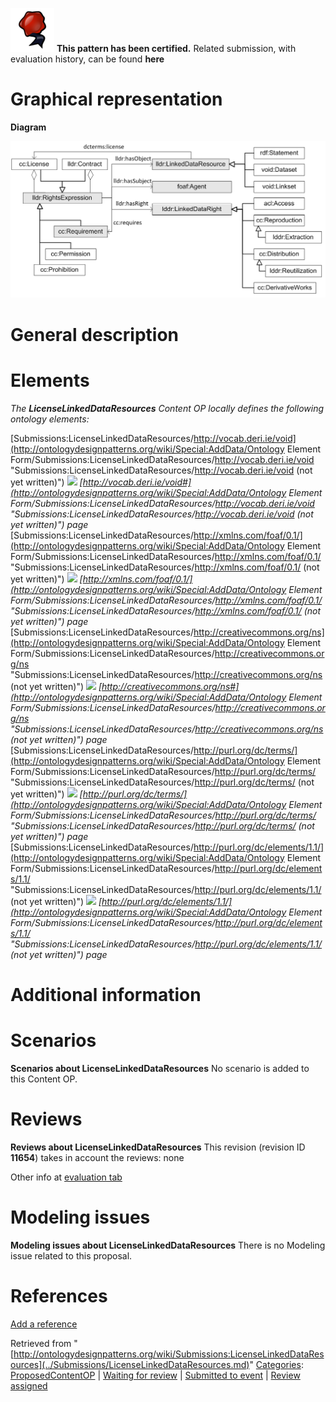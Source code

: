 [![](../images/thumb/b/b5/Certified.png/70px-Certified.png)](../Image/Certified.png.md "Certified.png") __This pattern has been certified.__
Related submission, with evaluation history, can be found __here__





#  Graphical representation


__Diagram__




[![Image:licenselinkeddataresources.png](../images/0/08/Licenselinkeddataresources.png)](../Image/Licenselinkeddataresources.png.md "Image:licenselinkeddataresources.png")




#  General description


  




#  Elements


_The __LicenseLinkedDataResources__ Content OP locally defines the following ontology elements:_



[Submissions:LicenseLinkedDataResources/http://vocab.deri.ie/void](http://ontologydesignpatterns.org/wiki/Special:AddData/Ontology Element Form/Submissions:LicenseLinkedDataResources/http://vocab.deri.ie/void "Submissions:LicenseLinkedDataResources/http://vocab.deri.ie/void (not yet written)") [![](../../../../../images/thumb/8/87/ArrowRight.gif/11px-ArrowRight.gif)](../Image/ArrowRight.gif.md "ArrowRight.gif") _[http://vocab.deri.ie/void#](http://ontologydesignpatterns.org/wiki/Special:AddData/Ontology Element Form/Submissions:LicenseLinkedDataResources/http://vocab.deri.ie/void "Submissions:LicenseLinkedDataResources/http://vocab.deri.ie/void (not yet written)") page_
[Submissions:LicenseLinkedDataResources/http://xmlns.com/foaf/0.1/](http://ontologydesignpatterns.org/wiki/Special:AddData/Ontology Element Form/Submissions:LicenseLinkedDataResources/http://xmlns.com/foaf/0.1/ "Submissions:LicenseLinkedDataResources/http://xmlns.com/foaf/0.1/ (not yet written)") [![](../../../../../images/thumb/8/87/ArrowRight.gif/11px-ArrowRight.gif)](../Image/ArrowRight.gif.md "ArrowRight.gif") _[http://xmlns.com/foaf/0.1/](http://ontologydesignpatterns.org/wiki/Special:AddData/Ontology Element Form/Submissions:LicenseLinkedDataResources/http://xmlns.com/foaf/0.1/ "Submissions:LicenseLinkedDataResources/http://xmlns.com/foaf/0.1/ (not yet written)") page_
[Submissions:LicenseLinkedDataResources/http://creativecommons.org/ns](http://ontologydesignpatterns.org/wiki/Special:AddData/Ontology Element Form/Submissions:LicenseLinkedDataResources/http://creativecommons.org/ns "Submissions:LicenseLinkedDataResources/http://creativecommons.org/ns (not yet written)") [![](../../../../../images/thumb/8/87/ArrowRight.gif/11px-ArrowRight.gif)](../Image/ArrowRight.gif.md "ArrowRight.gif") _[http://creativecommons.org/ns#](http://ontologydesignpatterns.org/wiki/Special:AddData/Ontology Element Form/Submissions:LicenseLinkedDataResources/http://creativecommons.org/ns "Submissions:LicenseLinkedDataResources/http://creativecommons.org/ns (not yet written)") page_
[Submissions:LicenseLinkedDataResources/http://purl.org/dc/terms/](http://ontologydesignpatterns.org/wiki/Special:AddData/Ontology Element Form/Submissions:LicenseLinkedDataResources/http://purl.org/dc/terms/ "Submissions:LicenseLinkedDataResources/http://purl.org/dc/terms/ (not yet written)") [![](../../../../../images/thumb/8/87/ArrowRight.gif/11px-ArrowRight.gif)](../Image/ArrowRight.gif.md "ArrowRight.gif") _[http://purl.org/dc/terms/](http://ontologydesignpatterns.org/wiki/Special:AddData/Ontology Element Form/Submissions:LicenseLinkedDataResources/http://purl.org/dc/terms/ "Submissions:LicenseLinkedDataResources/http://purl.org/dc/terms/ (not yet written)") page_
[Submissions:LicenseLinkedDataResources/http://purl.org/dc/elements/1.1/](http://ontologydesignpatterns.org/wiki/Special:AddData/Ontology Element Form/Submissions:LicenseLinkedDataResources/http://purl.org/dc/elements/1.1/ "Submissions:LicenseLinkedDataResources/http://purl.org/dc/elements/1.1/ (not yet written)") [![](../../../../../images/thumb/8/87/ArrowRight.gif/11px-ArrowRight.gif)](../Image/ArrowRight.gif.md "ArrowRight.gif") _[http://purl.org/dc/elements/1.1/](http://ontologydesignpatterns.org/wiki/Special:AddData/Ontology Element Form/Submissions:LicenseLinkedDataResources/http://purl.org/dc/elements/1.1/ "Submissions:LicenseLinkedDataResources/http://purl.org/dc/elements/1.1/ (not yet written)") page_
#  Additional information


#  Scenarios



__Scenarios about LicenseLinkedDataResources__
No scenario is added to this Content OP.




#  Reviews



__Reviews about LicenseLinkedDataResources__
This revision (revision ID __11654__) takes in account the reviews: none


Other info at [evaluation tab](http://ontologydesignpatterns.org/wiki/index.php?title=Submissions:LicenseLinkedDataResources&action=evaluation "http://ontologydesignpatterns.org/wiki/index.php?title=Submissions:LicenseLinkedDataResources&action=evaluation")




  




#  Modeling issues



__Modeling issues about LicenseLinkedDataResources__
There is no Modeling issue related to this proposal.




  




#  References


[Add a reference](index.php@title=Odp%253AAdd_reference&subject=../Submissions/LicenseLinkedDataResources.md "http://ontologydesignpatterns.org/wiki/index.php?title=Odp:Add_reference&subject=Submissions%3ALicenseLinkedDataResources")


  




  






Retrieved from "[http://ontologydesignpatterns.org/wiki/Submissions:LicenseLinkedDataResources](../Submissions/LicenseLinkedDataResources.md)"
 [Categories](http://ontologydesignpatterns.org/wiki/Special:Categories "Special:Categories"): [ProposedContentOP](../Category/ProposedContentOP.md "Category:ProposedContentOP") | [Waiting for review](../Category/Waiting_for_review.md "Category:Waiting for review") | [Submitted to event](../Category/Submitted_to_event.md "Category:Submitted to event") | [Review assigned](../Category/Review_assigned.md "Category:Review assigned")